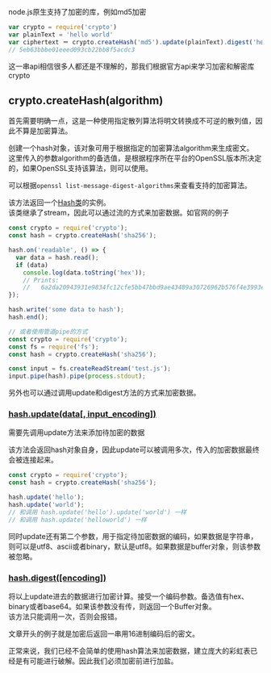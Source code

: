 node.js原生支持了加密的库，例如md5加密
```javascript
var crypto = require('crypto')
var plainText = 'hello world'
var ciphertext ＝ crypto.createHash('md5').update(plainText).digest('hex')
// 5eb63bbbe01eeed093cb22bb8f5acdc3
```

这一串api相信很多人都还是不理解的，那我们根据官方api来学习加密和解密库crypto

## crypto.createHash(algorithm)
首先需要明确一点，这是一种使用指定散列算法将明文转换成不可逆的散列值，因此不算是加密算法。

创建一个hash对象，该对象可用于根据指定的加密算法algorithm来生成密文。  
这里传入的参数algorithm的备选值，是根据程序所在平台的OpenSSL版本所决定的，如果OpenSSL支持该算法，则可以使用。

可以根据`openssl list-message-digest-algorithms`来查看支持的加密算法。

该方法返回一个[Hash类](https://nodejs.org/dist/latest-v6.x/docs/api/crypto.html#crypto_class_hash)的实例。   
该类继承了stream，因此可以通过流的方式来加密数据。如官网的例子
```javascript
const crypto = require('crypto');
const hash = crypto.createHash('sha256');

hash.on('readable', () => {
  var data = hash.read();
  if (data)
    console.log(data.toString('hex'));
    // Prints:
    //   6a2da20943931e9834fc12cfe5bb47bbd9ae43489a30726962b576f4e3993e50
});

hash.write('some data to hash');
hash.end();

// 或者使用管道pipe的方式
const crypto = require('crypto');
const fs = require('fs');
const hash = crypto.createHash('sha256');

const input = fs.createReadStream('test.js');
input.pipe(hash).pipe(process.stdout);
```

另外也可以通过调用update和digest方法的方式来加密数据。

### [hash.update(data[, input_encoding])](https://nodejs.org/dist/latest-v6.x/docs/api/crypto.html#crypto_hash_update_data_input_encoding)
需要先调用update方法来添加待加密的数据

该方法会返回hash对象自身，因此update可以被调用多次，传入的加密数据最终会被连接起来。
```javascript
const crypto = require('crypto');
const hash = crypto.createHash('sha256');

hash.update('hello');
hash.update('world');
// 和调用 hash.update('hello').update('world') 一样
// 和调用 hash.update('helloworld') 一样
```
同时update还有第二个参数，用于指定待加密数据的编码，如果数据是字符串，则可以是utf8、ascii或者binary，默认是utf8。如果数据是buffer对象，则该参数被忽略。

### [hash.digest([encoding])](https://nodejs.org/dist/latest-v6.x/docs/api/crypto.html#crypto_hash_digest_encoding)
将以上update进去的数据进行加密计算。接受一个编码参数。备选值有hex、binary或者base64。如果该参数没有传，则返回一个Buffer对象。  
该方法只能调用一次，否则会报错。

文章开头的例子就是加密后返回一串用16进制编码后的密文。

正常来说，我们已经不会简单的使用hash算法来加密数据，建立庞大的彩虹表已经是有可能进行破解。因此我们必须加密前进行加盐。
